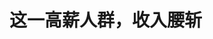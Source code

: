<!DOCTYPE html>
<html lang="zh-CN">

<head>
    
<title>这一高薪人群，收入腰斩_腾讯新闻</title>
<meta name="keywords" content="金融业,工资,艾伦,上海,高校毕业生,高薪,收入">
<meta name="description" content="作者 | 张旦珺编辑 | 江江艾伦在去年离开了金融行业，原因是“收入太低”。他曾在上海某老牌券商做分析师，作为上海本地“985”的硕士毕业生，艾伦在2018年开始工作。虽然艾伦一入行就遇到了大熊市，但按照当时普遍的职业发展路径，券商分析师在工作两三年后年薪能达到40万，而五年后，成熟的分析师可冲刺百万年薪。如今，...">
<meta name="author" content="腾讯网">
<meta name="copyright" content="Copyright 1998 - 2025 Tencent. All Rights Reserved">
<meta property="og:type" content="news" />

<meta property="og:title" content="这一高薪人群，收入腰斩_腾讯新闻" />
<meta property="og:description" content="作者 | 张旦珺编辑 | 江江艾伦在去年离开了金融行业，原因是“收入太低”。他曾在上海某老牌券商做分析师，作为上海本地“985”的硕士毕业生，艾伦在2018年开始工作。虽然艾伦一入行就遇到了大熊市，但按照当时普遍的职业发展路径，券商分析师在工作两三年后年薪能达到40万，而五年后，成熟的分析师可冲刺百万年薪。如今，..." />
<meta property="og:url" content="https://news.qq.com/rain/a/20250519A055S000" />
<meta property="og:image" content="https://inews.gtimg.com/news_ls/OKT8dCY_-JwWWPk7vJYvbe4MhsyGj4DJ6ph3YYLNJmt9wAA_640330/0" />
<meta property="article:author" content="南风窗" />
<meta property="article:published_time" content="2025-05-19 13:55:07" />
<meta property="category" content="finance" />

<meta name="baidu-site-verification" content="jJeIJ5X7pP" />
    <meta charset="utf-8" />
<meta http-equiv="X-UA-Compatible" content="IE=Edge" />
<meta name="viewport" content="width=device-width, initial-scale=1, shrink-to-fit=no" />
<link rel="dns-prefetch" href="mat1.gtimg.com">
<link rel="dns-prefetch" href="i.news.qq.com">
<link rel="shortcut icon" href="https://mat1.gtimg.com/qqcdn/qqindex2021/favicon.ico">
<script nomodule="true" src="https://mat1.gtimg.com/qqcdn/qqindex2021/common-static/20240515201444/core3-37-1.min.js"></script>
<script>
  try {
    if (!window.IntersectionObserver) {
      var observerScript = document.createElement('script');
      observerScript.src = "https://mat1.gtimg.com/qqcdn/qqindex2021/common-static/20241024141058/intersection-observer-polyfill.js";
      document.head.appendChild(observerScript);
    }
  } catch (error) {}
</script>

<script>
  try {
    if (!Element.prototype.scrollTo) {
      var scrollScript = document.createElement('script');
      scrollScript.src = "https://mat1.gtimg.com/qqcdn/qqindex2021/common-static/20241025153001/scroll-behavior-polyfill.js";
      document.head.appendChild(scrollScript);
    }
  } catch (error) {}
</script>
<script>
  try {
    if ('scrollRestoration' in window.history) {
      window.history.scrollRestoration = 'manual';
    }
    window.isPcClient = Boolean(window.electron) && (
      window.navigator.userAgent.indexOf('pc-client') > 0 ||
      window.navigator.userAgent.indexOf('TencentNews') > 0
    );
  } catch {}
</script>
<script>
  try {
    if (window.isPcClient) {
      var bodyStyle = document.createElement('style');
      bodyStyle.innerText = 'body{ zoom: 0.95 }';
      document.head.appendChild(bodyStyle);
    }
  } catch {}
</script>
<script>
  window.DATA = {"url":"https://view.inews.qq.com/a/20250519A055S000","article_id":"20250519A055S000","article_type":"0","title":"这一高薪人群，收入腰斩","desc":"作者 | 张旦珺编辑 | 江江艾伦在去年离开了金融行业，原因是“收入太低”。他曾在上海某老牌券商做分析师，作为上海本地“985”的硕士毕业生，艾伦在2018年开始工作。虽然艾伦一入行就遇到了大熊市，但按照当时普遍的职业发展路径，券商分析师在工作两三年后年薪能达到40万，而五年后，成熟的分析师可冲刺百万年薪。如今，...","iNewsRecommendLevel":1,"abstract":"作者 | 张旦珺编辑 | 江江艾伦在去年离开了金融行业，原因是“收入太低”。他曾在上海某老牌券商做分析师，作为上海本地“985”的硕士毕业生，艾伦在2018年开始工作。虽然艾伦一入行就遇到了大熊市，但按照当时普遍的职业发展路径，券商分析师在工作两三年后年薪能达到40万，而五年后，成熟的分析师可冲刺百万年薪。如今，...","catalog1":"finance","ad_channel_sign":"finance","introduction":"","media":"南风窗","media_id":"19203108","pubtime":"2025-05-19 13:55:07","comment_id":"8412989293","political":0,"cmsId":"20250519A055S000","cms_id":"20250519A055S000","closeAllAd":0,"closeAllFavorite":false,"originContent":{"directory":{"ai_list":[{"desc":"金融行业降薪现象持续","link":"AIPOS_0"},{"desc":"行业变化加速到来","link":"AIPOS_1"}],"enable":2,"list":null},"text":"\u003cdiv class=\"rich_media_content\"\u003e\u003cp style=\"text-align: center\" data-exeditor-arbitrary-box=\"image-box\"\u003e\u003c!--IMG_0--\u003e\u003c/p\u003e\u003cp style=\"text-align: justify\"\u003e作者 | 张旦珺\u003c/p\u003e\u003cp style=\"text-align: justify\"\u003e编辑 | 江江\u003c/p\u003e\u003cp style=\"text-align: justify\"\u003e艾伦在去年离开了金融行业，原因是“收入太低”。\u003c/p\u003e\u003cp style=\"text-align: justify\"\u003e他曾在上海某老牌券商做分析师，作为上海本地“985”的硕士毕业生，艾伦在2018年开始工作。\u003c/p\u003e\u003cp style=\"text-align: justify\"\u003e虽然艾伦一入行就遇到了大熊市，但按照当时普遍的职业发展路径，券商分析师在工作两三年后年薪能达到40万，而五年后，成熟的分析师可冲刺百万年薪。\u003c/p\u003e\u003cp style=\"text-align: justify\"\u003e如今，五年节点已经到了，艾伦的月收入变成了四位数。扣掉社保和公积金，一个月到手只有6000多元。上海的生活成本不低，艾伦感到难以为继。\u003c/p\u003e\u003cp style=\"text-align: justify\"\u003e分析师的薪资与创收高度挂钩，艾伦告诉盐财经：“2021年下半年，排名前50的券商佣金加起来，半年可以创收100个亿，（但）现在基本上是以前的1/3。”\u003c/p\u003e\u003cp style=\"text-align: justify\"\u003e投行部门情况同样不容乐观。在深圳某券商投行部门工作的林华对盐财经表示：“基本上年终奖都没有了。”\u003c/p\u003e\u003cp style=\"text-align: justify\"\u003e金融行业的降薪现象大约已持续三年之久。以高薪闻名的两大券商中，\u003c!--SECURE_LINK_BEGIN_0--\u003e中信证券\u003c!--SECURE_LINK_END_0--\u003e的人均年薪从2021年的94.7万下降至2024年的77.98万，\u003c!--SECURE_LINK_BEGIN_1--\u003e中金公司\u003c!--SECURE_LINK_END_1--\u003e从116.72万下降到64.26万，接近腰斩。\u003c/p\u003e\u003cp style=\"text-align: center\" data-exeditor-arbitrary-box=\"image-box\"\u003e\u003c!--IMG_1--\u003e\u003c/p\u003e\u003cp style=\"text-align: center\" class=\"qqnews_image_desc\"\u003e\u003cspan style=\"font-size: 14px\"\u003e\u003cspan style=\"color: rgb(102, 102, 102)\"\u003e各大券商2024年人均薪酬/图源：界面新闻\u003c/span\u003e\u003c/span\u003e\u003c/p\u003e\u003cp style=\"text-align: justify\"\u003e在多数人眼中，金融仍是一个高薪行业，但身处其中的人，感受却大为不同。行业正在改变，而变化会带来压力，那些曾经接受过良好教育、站在打工人薪酬金字塔顶尖的精英人士，和所有在经济下行中遭受冲击的劳动者一样，面对着降薪、裁员带来的生活断裂，不得不思考这样一个问题：在难以预测的时代里，应该如何度过自己的职业生涯。\u003c!--MID_AD_0--\u003e\u003c!--EOP_0--\u003e\u003c/p\u003e\u003c!--MID_ARTICLE_AD_0--\u003e\u003c!--PARAGRAPH_0--\u003e\u003ch1 style=\"text-align: justify\"\u003e\u003c!--HPOS_0--\u003e01\u003c/h1\u003e\u003ch1 style=\"text-align: justify\"\u003e\u003c!--HPOS_1--\u003e人到中年，我被裁员\u003c/h1\u003e\u003cp style=\"text-align: justify\"\u003e如果文字有颜色，“金融”一定是最高饱和度的“金色”，闪光、耀眼。就像电影《\u003c!--SECURE_LINK_BEGIN_2--\u003e华尔街之狼\u003c!--SECURE_LINK_END_2--\u003e》展现的那样，人们对金融行业的想象总是伴随着小镇做题家的逆袭叙事、夸张的炫富事迹，甚至还有令人侧目的桃色新闻。\u003c/p\u003e\u003cp style=\"text-align: justify\"\u003e但如今，这层金色正在褪去，露出内里的斑驳。\u003c/p\u003e\u003cp style=\"text-align: justify\"\u003e“上学的时候知道金融行业很挣钱，就杀进来了。”2009年，丁茂大学毕业，那时还没有互联网大厂的概念，金融是不少高校毕业生趋之若鹜的行业。\u003c/p\u003e\u003cp style=\"text-align: center\" class=\"qqnews_image_desc\"\u003e\u003cspan style=\"font-size: 14px\"\u003e\u003cspan style=\"color: rgb(102, 102, 102)\"\u003e\u003c!--IMG_2--\u003e2009年，金融是不少高校毕业生趋之若鹜的行业/图源：《平凡的荣耀》剧照\u003c/span\u003e\u003c/span\u003e\u003c/p\u003e\u003cp style=\"text-align: justify\"\u003e十几年摸爬滚打在一级市场里，丁茂也过上过好日子。2014年夏季达沃斯论坛提出“大众创业、万众创新”，后又出现在首届世界互联网大会以及2015年的《政府工作报告》当中，接着是2018年，“双创”入选年度十大经济流行语。一时间，社会上浓厚的创业风气带动了投资市场。\u003c!--MID_AD_1--\u003e\u003c!--EOP_1--\u003e\u003c/p\u003e\u003c!--MID_ARTICLE_AD_1--\u003e\u003c!--PARAGRAPH_1--\u003e\u003cp style=\"text-align: justify\"\u003e“那时候房价每年都涨，招人也很火热，到处都缺人。投资公司多，市场上的钱多，创业的人也多。”在这样的环境下，丁茂开启了职业生涯的头十年。\u003c/p\u003e\u003cp style=\"text-align: justify\"\u003e和所有人预期的那样，他完成了毕业、工作、升职加薪。他自称“农村里出来的”，在深圳一路打拼，进过会计师事务所、上市公司，做过PE（私人股权），也做过VC（风险投资）。尽管从事的是投资研究，不做具体“业务”（销售类事务），但升到投资总监后，丁茂的月薪达到了3万元。\u003c!--MID_AD_2--\u003e\u003c!--EOP_2--\u003e\u003c/p\u003e\u003c!--MID_ARTICLE_AD_2--\u003e\u003c!--PARAGRAPH_2--\u003e\u003cp style=\"text-align: justify\"\u003e一份体面的工作，让丁茂在一线城市站稳了脚跟。但从2019年开始，他体验到过去从未有过的波动。最直接的信号是募资变难了。\u003c/p\u003e\u003cp style=\"text-align: justify\"\u003e据丁茂介绍，国内PE、VC机构的募资对象，一般是身家几千万到一两亿的“中小老板”，更有钱的，通常更愿意自己成立投资机构。\u003c/p\u003e\u003cp style=\"text-align: justify\"\u003e但近几年，“中小老板”的投资偏好渐趋保守，他们或退休或出国，甚至直接将公司关门大吉；加上过去不少投资机构收益表现不好，“把牌子做砸了”，导致市场上流动的钱越来越少。\u003c/p\u003e\u003cp style=\"text-align: justify\"\u003e“我们这个行业，钱就是子弹，没有钱你干什么？”\u003c/p\u003e\u003cp style=\"text-align: justify\"\u003e一开始，丁茂的月薪从3万降到1.6万，再后来，他失业了。如今，他待业已有两年，还没有找到新工作。\u003c/p\u003e\u003cp style=\"text-align: center\" class=\"qqnews_image_desc\"\u003e\u003cspan style=\"font-size: 14px\"\u003e\u003cspan style=\"color: rgb(102, 102, 102)\"\u003e\u003c!--IMG_3--\u003e中年职业危机也席卷着香港的金融人士\u003c/span\u003e\u003c/span\u003e\u003c/p\u003e\u003cp style=\"text-align: justify\"\u003eAmanda在香港某大型金融外企工作，月薪近10万港元。今年4月某天，她被拉进一个线上会议，老板开门见山地告诉她：你被裁了。\u003c/p\u003e\u003cp style=\"text-align: justify\"\u003e中年职业危机也席卷着香港的金融人士\u003c/p\u003e\u003cp style=\"text-align: justify\"\u003e全球经济都在进入低增长模式，金融圈裁员愈发频繁，Amanda算不上震惊，只是感到“有些突然”。去年年底，她的公司就传出了全球性的裁员计划，目的是削减成本，“同样一个岗位，如果不是必须放在香港或伦敦这样劳动力成本高的地区，它就会把这些岗位转移去印度、马来西亚”。\u003c!--MID_AD_3--\u003e\u003c!--EOP_3--\u003e\u003c/p\u003e\u003c!--MID_ARTICLE_AD_3--\u003e\u003c!--PARAGRAPH_3--\u003e\u003cp style=\"text-align: justify\"\u003eAmanda的孩子刚出生不久，此前，她在网上热衷晒娃，接到裁员通知后，孩子的身影在Amanda的社交账号上渐渐消失，她开始记录重新找工作的日常，从“母婴博主”直接变身“职场博主”。\u003c/p\u003e\u003cp style=\"text-align: justify\"\u003e再度赤手空拳地求职，她才发现，环境比自己想象的还严峻。Amanda作为在香港金融圈奋斗十多年的精英女性，裁员的落差、再就业竞争的残酷，还有对未来选择的迷茫，全部涌上心头。\u003c/p\u003e\u003ch1 style=\"text-align: justify\"\u003e\u003c!--HPOS_2--\u003e02\u003c/h1\u003e\u003ch1 style=\"text-align: justify\"\u003e\u003c!--HPOS_3--\u003e变化在加速到来\u003c/h1\u003e\u003cp style=\"text-align: justify\"\u003e紧缩是一种氛围，一种气候。通常来说，它不会在一日之内突然降临，但会有某些节点，让人们在回忆时十分清晰。\u003c/p\u003e\u003cp style=\"text-align: justify\"\u003e在投行工作的林华是“95后”，他说，没能赶上最好的时候。\u003c/p\u003e\u003cp style=\"text-align: justify\"\u003e林华主要负责IPO业务，“最好的时候”指的是\u003c!--SECURE_LINK_BEGIN_3--\u003e注册制\u003c!--SECURE_LINK_END_3--\u003e刚实施那几年。不同于过去通用的核准制，注册制将核准制下的实质性门槛尽可能转化为信息披露要求，审核部门不再对企业投资价值做出实质判断。\u003c/p\u003e\u003cp style=\"text-align: justify\"\u003e2019年3月，证监会发布《\u003c!--SECURE_LINK_BEGIN_4--\u003e科创板\u003c!--SECURE_LINK_END_4--\u003e首次公开发行股票注册管理办法（试行）》，科创板试点注册制；2020年6月，《\u003c!--SECURE_LINK_BEGIN_5--\u003e创业板\u003c!--SECURE_LINK_END_5--\u003e首次公开发行股票注册管理办法（试行）》发布，创业板改革和注册制试点开始。\u003c/p\u003e\u003cp style=\"text-align: justify\"\u003e双创板块的注册制试点带来了A股IPO市场的阶段性扩容，各大券商也招兵买马，储备人才。根据财新报道，2019年前数年，证券行业登记在册的保荐代表人维持在3000多人，到了2020年，这个数据翻了近一倍，增加至6393人。往后数年，保代人数不断攀升。\u003c/p\u003e\u003cp style=\"text-align: justify\"\u003e情形在2023年下半年急转直下。\u003c/p\u003e\u003cp style=\"text-align: justify\"\u003e2023年8月，A股大跌，上证指数失守3200点，证监会随即发文提出“根据近期市场情况，阶段性收紧IPO节奏，促进投融资两端的动态平衡”。这一背景下，A股IPO数量与募资金额大幅下降，2023年，A股IPO数量从上一年的428家下降至313家，到了2024年，IPO数量仅为100家，募资总额同比下降81.11%。\u003c/p\u003e\u003cp style=\"text-align: center\" data-exeditor-arbitrary-box=\"image-box\"\u003e\u003c!--IMG_4--\u003e\u003c/p\u003e\u003cp style=\"text-align: center\" class=\"qqnews_image_desc\"\u003e\u003cspan style=\"font-size: 14px\"\u003e\u003cspan style=\"color: rgb(102, 102, 102)\"\u003e截至2024年8月27日，自2023年8月27日以来，共计128家公司发行上市，同比减少294家，降幅为69.69%，图为IPO终止企业情况对比/图源：大象研究院\u003c/span\u003e\u003c/span\u003e\u003c/p\u003e\u003cp style=\"text-align: justify\"\u003e林华理解这样的救市政策。在投资热情总体不高的情况下，IPO融资会分流二级市场的资金，扩容则加剧了中国资产估值的下行。\u003c/p\u003e\u003cp style=\"text-align: justify\"\u003e“中国上市公司数量整体到了比较高的阶段。”他说。根据中国上市公司协会发布的数据，截至2025年3月底，中国A股上市公司的数量为5414家；Wind数据显示，截至2025年5月9日，美国三大证券交易所上市公司共5416家。\u003c/p\u003e\u003cp style=\"text-align: justify\"\u003e投行项目减少，林华的收入也一并缩水。但比起降薪，更令人精神紧绷的是裁员。\u003c/p\u003e\u003cp style=\"text-align: justify\"\u003e林华表示，过去业内个别券商每年保持着5%左右的“优化率”，这几年，这个数字大幅上升，个别部门达到了15%。\u003c/p\u003e\u003cp style=\"text-align: justify\"\u003e职场人似乎都难以避免“市场火热—企业扩招—市场紧缩—企业降薪、裁员”的行业周期，但如果说丁茂经历的周期时长是十多年，林华只用了不到五年，变化在加速到来。\u003c/p\u003e\u003cp style=\"text-align: justify\"\u003e艾伦称得上审时度势，他大学学的是工科，专业与地产相关。2018年毕业时，他判断房地产行业趋势见顶，转而选择了金融，成为一名券商分析师。\u003c/p\u003e\u003cp style=\"text-align: justify\"\u003e在券商机构里，如果说投行是“做项目的”，那研究所就是“讲故事的”。研究所的工作要求分析师们一边静下心来做研究，撰写专业研报，一边与人进行社交，去基金公司上门路演。他们游走在上市公司与投资方之间，维护资本圈里的人脉，换取消息。\u003c/p\u003e\u003cp style=\"text-align: justify\"\u003e研究所的收入主要来自向客户机构（主要是基金公司）收取佣金，公募基金等机构投资者在券商席位进行交易时，需要向券商支付手续费。这部分佣金会按照一定比例支付给提供了研究服务的研究所。\u003c/p\u003e\u003cp style=\"text-align: justify\"\u003e因此，券商研究所的创收与市场公募规模高度挂钩。随着市场交易量的不断下降，可分的蛋糕也不断缩小。\u003c/p\u003e\u003cp style=\"text-align: justify\"\u003e艾伦表示，在“正常”情况下，分析师的\u003c!--SECURE_LINK_BEGIN_6--\u003e年终奖\u003c!--SECURE_LINK_END_6--\u003e水平是8—12个月的月薪。2023年，他的年终奖砍半，到了2024年，“基本上没怎么发”。\u003c/p\u003e\u003cp style=\"text-align: center\" class=\"qqnews_image_desc\"\u003e\u003cspan style=\"font-size: 14px\"\u003e\u003cspan style=\"color: rgb(102, 102, 102)\"\u003e\u003c!--IMG_5--\u003e根据Wind数据，2024年上半年，券商分仓佣金收入为67.74亿元，较2023年同期的96.74亿元下滑29.98%\u003c/span\u003e\u003c/span\u003e\u003c/p\u003e\u003cp style=\"text-align: justify\"\u003e券商佣金率的下降，使得券商分析师的收入再度下滑。2024年7月1日起，《公开募集证券投资基金证券交易费用管理规定》正式施行，该规定一方面调降了基金股票交易佣金费率，另一方面也降低了基金管理人证券交易佣金分配比例的上限。\u003c/p\u003e\u003cp style=\"text-align: justify\"\u003e艾伦说，在部门内，他属于“走得晚”的人，此前近一半人已经离开。大家的去向各不相同，但下一步到底要怎么走，没有人能说得清。\u003c/p\u003e\u003ch1 style=\"text-align: justify\"\u003e\u003c!--HPOS_4--\u003e03\u003c/h1\u003e\u003ch1 style=\"text-align: justify\"\u003e\u003c!--HPOS_5--\u003e积极的信号出现了\u003c/h1\u003e\u003cp style=\"text-align: justify\"\u003e2025年4月，各大券商财报陆续发布，多数的净利润实现了增长。向好的业绩之下，人员却在发生深刻的变化。\u003c/p\u003e\u003cp style=\"text-align: justify\"\u003e根据界面新闻报道，从2022下半年到2023年、再到2024年，券商行业人员数量持续下降。2024年一整年，数字从35万下降至33.14万，约有1.8万人离开了券商行业，降幅约5.1%。\u003c/p\u003e\u003cp style=\"text-align: center\" data-exeditor-arbitrary-box=\"image-box\"\u003e\u003c!--IMG_6--\u003e\u003c/p\u003e\u003cp style=\"text-align: center\" class=\"qqnews_image_desc\"\u003e\u003cspan style=\"font-size: 14px\"\u003e\u003cspan style=\"color: rgb(102, 102, 102)\"\u003e2024年部分券商合并人员变化数据，2024年一整年，约有1.8万人离开了券商行业/图源：界面新闻\u003c/span\u003e\u003c/span\u003e\u003c/p\u003e\u003cp style=\"text-align: justify\"\u003e不少头部券商减员凶猛，如中信证券在去年减少了1389人，\u003c!--SECURE_LINK_BEGIN_7--\u003e国信证券\u003c!--SECURE_LINK_END_7--\u003e减少1259人，\u003c!--SECURE_LINK_BEGIN_8--\u003e广发证券\u003c!--SECURE_LINK_END_8--\u003e减少1113人。\u003c/p\u003e\u003cp style=\"text-align: justify\"\u003e艾伦表示，他最后在金融行业的那两年，“这个行业对新人的门槛要求近乎苛刻”。他转行去了区块链行业，这是一个正在快速发展的行业，尽管对人才要求也在变高，但不至于卡得过于严格。\u003c/p\u003e\u003cp style=\"text-align: justify\"\u003e他的前同事们，一些跑去香港做金融，一些像他一样转了行，还有一些人从大券商跑到小券商——市场上仍有部分券商选择逆势扩张，它们开出更高的薪资吸引人才，在特殊关头用烧钱的方式烧出行业内的一席之地。但艾伦对此并不看好，他认为，未来，券商的合并是趋势，“蛋糕在萎缩，但还有很多人在里面卷，卷到最后大家都出局”。\u003c!--MID_AD_4--\u003e\u003c!--EOP_4--\u003e\u003c/p\u003e\u003c!--MID_ARTICLE_AD_4--\u003e\u003c!--PARAGRAPH_4--\u003e\u003cp style=\"text-align: justify\"\u003e丁茂已经超过了35岁，年龄成了他求职路上的最大障碍。“干投资的人啥都会，财务也会法务也会一点，学习能力也很强。”丁茂说，但35岁以上，基本没有人愿意给你机会了。\u003c/p\u003e\u003cp style=\"text-align: justify\"\u003e失业在家的日子里，他目睹许多同龄同行人在尝试转型，做自媒体的尤其多，还有人卖起了网球服。这些人中不乏顶尖高校毕业的精英人士，在现实压力下，也不得不“脱下长衫”。\u003c/p\u003e\u003cp style=\"text-align: justify\"\u003e在香港求职，“35岁门槛”不是一个显性问题，但Amanda也有自己的焦虑。\u003c/p\u003e\u003cp style=\"text-align: center\" class=\"qqnews_image_desc\"\u003e\u003cspan style=\"font-size: 14px\"\u003e\u003cspan style=\"color: rgb(102, 102, 102)\"\u003e\u003c!--IMG_7--\u003e《蔷薇风暴》剧照\u003c/span\u003e\u003c/span\u003e\u003c/p\u003e\u003cp style=\"text-align: justify\"\u003e前些年，几乎每个月都有猎头给她发消息，询问是否有意跳槽，涨薪25%是起步条件。现如今，猎头的招呼消失了，轮到她反过来主动求问。\u003c/p\u003e\u003cp style=\"text-align: justify\"\u003e她告诉猎头，自己预期的月薪是8万港元，比她现在的工作减少了约1.5万。但猎头告诉她，有人条件和她类似，过去月薪是十三四万，报的预期薪水却比她低。\u003c/p\u003e\u003cp style=\"text-align: justify\"\u003e“好卷”，求职市场上的竞争，超出她了的想象。尽管不太甘心，听了猎头的建议，Amanda还是把预期薪水再往下调了一档。\u003c/p\u003e\u003cp style=\"text-align: justify\"\u003e如今她30多岁，到了父辈成家立业、安稳度日的年纪，却需要重新思考未来的路要怎么走——是应该主动出击，还是应该先蛰伏几年，找一份低薪工作做着，等周期过去？\u003c/p\u003e\u003cp style=\"text-align: justify\"\u003e“这么漫长的career，到底该怎么办？”Amanda认真地发问。30多岁虽然不算年轻，但人的职业生涯似乎才刚开始，未来还有40岁、50岁，到时候，她又会在做什么？为了迎接自己的40岁、50岁，她又应该做什么？\u003c/p\u003e\u003cp style=\"text-align: justify\"\u003e人类对未来的预测从来都不准确，今天要做预测又比过去更加困难。不连续性，可能会成为人们在工作中的最大体会。\u003c/p\u003e\u003cp style=\"text-align: justify\"\u003e以色列历史学家尤瓦尔·赫拉利在《今日简史》中写道：“在21世纪，‘稳定’会是个我们无福消受的奢侈品，如果还想死守着稳定的身份、工作或世界观，世界只会从你身边嗖的一声飞过，把你远远抛在后面。”\u003c/p\u003e\u003cp style=\"text-align: justify\"\u003e他认为：“想在这样的世界过得顺风顺水，需要心态非常灵活、情感极度平衡。人类将不得不一再放弃某些自己最熟悉的事物，并要学会与未知和平相处。”\u003c/p\u003e\u003cp style=\"text-align: justify\"\u003e金融人正在经历的阵痛，或许只是这个剧变时代的缩影。\u003c/p\u003e\u003cp style=\"text-align: justify\"\u003e在旧的故事逐渐瓦解，新的故事还没有完全构建之前，一切只能靠个人去亲身探索。好在，变化是唯一不变的。\u003c/p\u003e\u003cp style=\"text-align: justify\"\u003e行业内，积极的信号在出现。2025年第一季度，\u003c!--VERTICAL_CARD_BEGIN_0--\u003eDeepSeek\u003c!--VERTICAL_CARD_END_0--\u003e概念为首的人工智能板块提振了股市行情，投资信心获得了一定修复。Wind数据显示，今年一季度A股市场总成交额为86.9万亿元，同比增长67.44%。\u003c/p\u003e\u003cp style=\"text-align: justify\"\u003e5月7日，证监会发布《推动公募基金高质量发展行动方案》，大力推动中长期资金入市；同日，央行宣布将优化两项支持资本市场的货币政策工具，将证券、基金、保险公司互换便利5000亿元和股票回购增持再贷款3000亿元额度合并使用，总额度8000亿元。种种支持性政策，体现了国家维护资本市场稳定的决心。\u003c/p\u003e\u003cp style=\"text-align: center\" class=\"qqnews_image_desc\"\u003e\u003cspan style=\"font-size: 14px\"\u003e\u003cspan style=\"color: rgb(102, 102, 102)\"\u003e\u003c!--IMG_8--\u003e2025年5月7日，证监会发布《推动公募基金高质量发展行动方案》\u003c/span\u003e\u003c/span\u003e\u003c/p\u003e\u003cp style=\"text-align: justify\"\u003e林华怀念以前的日子。过去做IPO项目，往往在项目上一待就是一年，为了真正地了解一家企业，他要亲身去到工厂，接触不同生产线的员工、研发人员还有中层与高管。“大家都为了同一个目标在奋斗”，当时，他确信自己喜欢这份工作。\u003c/p\u003e\u003cp style=\"text-align: justify\"\u003e（应受访者要求，文中人名均为化名）\u003c/p\u003e\u003cp style=\"text-align: justify\"\u003e本文转载自南风窗旗下财经新媒体盐财经，首发于《南风窗》杂志第11期\u003c/p\u003e\u003cp style=\"text-align: justify\"\u003e-END-\u003c/p\u003e\u003cp style=\"text-align: justify\"\u003e值班主编 | 吴擎\u003c/p\u003e\u003cp style=\"text-align: justify\"\u003e排版 | 顾芗 菲菲\u003c/p\u003e\u003cp\u003e南风窗新媒体 出品\u003c/p\u003e\u003cp\u003e未经授权 禁止转载\u003c/p\u003e\u003cdiv data-exeditor-arbitrary-box=\"wrap\"\u003e\u003cp\u003e\u003c/p\u003e\u003c/div\u003e\u003cdiv powered-by=\"qqnews_ex-editor\"\u003e\u003c/div\u003e\u003cstyle\u003e.rich_media_content{--news-tabel-th-night-color: #444444;--news-font-day-color: #333;--news-font-night-color: #d9d9d9;--news-bottom-distance: 22px}.rich_media_content p:not([data-exeditor-arbitrary-box=image-box]){letter-spacing:.5px;line-height:30px;margin-bottom:var(--news-bottom-distance);word-wrap:break-word}.rich_media_content{color:var(--news-font-day-color);font-size:18px}@media(prefers-color-scheme:dark){body:not([data-weui-theme=light]):not([dark-mode-disable=true]) .rich_media_content p:not([data-exeditor-arbitrary-box=image-box]){letter-spacing:.5px;line-height:30px;margin-bottom:var(--news-bottom-distance);word-wrap:break-word}body:not([data-weui-theme=light]):not([dark-mode-disable=true]) .rich_media_content{color:var(--news-font-night-color)}}.data_color_scheme_dark .rich_media_content p:not([data-exeditor-arbitrary-box=image-box]){letter-spacing:.5px;line-height:30px;margin-bottom:var(--news-bottom-distance);word-wrap:break-word}.data_color_scheme_dark .rich_media_content{color:var(--news-font-night-color)}.data_color_scheme_dark .rich_media_content{font-size:18px}.rich_media_content p[data-exeditor-arbitrary-box=image-box]{margin-bottom:11px}.rich_media_content\u003ediv:not(.qnt-video),.rich_media_content\u003esection{margin-bottom:var(--news-bottom-distance)}.rich_media_content hr{margin-bottom:var(--news-bottom-distance)}.rich_media_content .link_list{margin:0;margin-top:20px;min-height:0!important}.rich_media_content blockquote{background:#f9f9f9;border-left:6px solid #ccc;margin:1.5em 10px;padding:.5em 10px}.rich_media_content blockquote p{margin-bottom:0!important}.data_color_scheme_dark .rich_media_content blockquote{background:#323232}@media(prefers-color-scheme:dark){body:not([data-weui-theme=light]):not([dark-mode-disable=true]) .rich_media_content blockquote{background:#323232}}.rich_media_content ol[data-ex-list]{--ol-start: 1;--ol-list-style-type: decimal;list-style-type:none;counter-reset:olCounter calc(var(--ol-start,1) - 1);position:relative}.rich_media_content ol[data-ex-list]\u003eli\u003e:first-child::before{content:counter(olCounter,var(--ol-list-style-type)) '. ';counter-increment:olCounter;font-variant-numeric:tabular-nums;display:inline-block}.rich_media_content ul[data-ex-list]{--ul-list-style-type: circle;list-style-type:none;position:relative}.rich_media_content ul[data-ex-list].nonUnicode-list-style-type\u003eli\u003e:first-child::before{content:var(--ul-list-style-type) ' ';font-variant-numeric:tabular-nums;display:inline-block;transform:scale(0.5)}.rich_media_content ul[data-ex-list].unicode-list-style-type\u003eli\u003e:first-child::before{content:var(--ul-list-style-type) ' ';font-variant-numeric:tabular-nums;display:inline-block;transform:scale(0.8)}.rich_media_content ol:not([data-ex-list]){padding-left:revert}.rich_media_content ul:not([data-ex-list]){padding-left:revert}.rich_media_content table{display:table;border-collapse:collapse;margin-bottom:var(--news-bottom-distance)}.rich_media_content table th,.rich_media_content table td{word-wrap:break-word;border:1px solid #ddd;white-space:nowrap;padding:2px 5px}.rich_media_content table th{font-weight:700;background-color:#f0f0f0;text-align:left}.rich_media_content table p{margin-bottom:0!important}.data_color_scheme_dark .rich_media_content table th{background:var(--news-tabel-th-night-color)}@media(prefers-color-scheme:dark){body:not([data-weui-theme=light]):not([dark-mode-disable=true]) .rich_media_content table th{background:var(--news-tabel-th-night-color)}}.rich_media_content .qqnews_image_desc,.rich_media_content p[type=om-image-desc]{line-height:20px!important;text-align:center!important;font-size:14px!important;color:#666!important}.rich_media_content div[data-exeditor-arbitrary-box=wrap]:not([data-exeditor-arbitrary-box-special-style]){max-width:100%}.rich_media_content .qqnews-content{--wmfont: 0;--wmcolor: transparent;font-size:var(--wmfont);color:var(--wmcolor);line-height:var(--wmfont)!important;margin-bottom:var(--wmfont)!important}.rich_media_content .qqnews_sign_emphasis{background:#f7f7f7}.rich_media_content .qqnews_sign_emphasis ol{word-wrap:break-word;border:none;color:#5c5c5c;line-height:28px;list-style:none;margin:14px 0 6px;padding:16px 15px 4px}.rich_media_content .qqnews_sign_emphasis p{margin-bottom:12px!important}.rich_media_content .qqnews_sign_emphasis ol\u003eli\u003ep{padding-left:30px}.rich_media_content .qqnews_sign_emphasis ol\u003eli{list-style:none}.rich_media_content .qqnews_sign_emphasis ol\u003eli\u003ep:first-child::before{margin-left:-30px;content:counter(olCounter,decimal) ''!important;counter-increment:olCounter!important;font-variant-numeric:tabular-nums!important;background:#37f;border-radius:2px;color:#fff;font-size:15px;font-style:normal;text-align:center;line-height:18px;width:18px;height:18px;margin-right:12px;position:relative;top:-1px}.data_color_scheme_dark .rich_media_content .qqnews_sign_emphasis{background:#262626}.data_color_scheme_dark .rich_media_content .qqnews_sign_emphasis ol\u003eli\u003ep{color:#a9a9a9}@media(prefers-color-scheme:dark){body:not([data-weui-theme=light]):not([dark-mode-disable=true]) .rich_media_content .qqnews_sign_emphasis{background:#262626}body:not([data-weui-theme=light]):not([dark-mode-disable=true]) .rich_media_content .qqnews_sign_emphasis ol\u003eli\u003ep{color:#a9a9a9}}.rich_media_content h1,.rich_media_content h2,.rich_media_content h3,.rich_media_content h4,.rich_media_content h5,.rich_media_content h6{margin-bottom:var(--news-bottom-distance);font-weight:700}.rich_media_content h1{font-size:20px}.rich_media_content h2,.rich_media_content h3{font-size:19px}.rich_media_content h4,.rich_media_content h5,.rich_media_content h6{font-size:18px}.rich_media_content li:empty{display:none}.rich_media_content ul,.rich_media_content ol{margin-bottom:var(--news-bottom-distance)}.rich_media_content div\u003ep:only-child{margin-bottom:0!important}.rich_media_content .cms-cke-widget-title-wrap p{margin-bottom:0!important}\u003c/style\u003e\u003c/div\u003e","version":"v2"},"originAttribute":{"IMG_0":{"bigOrigUrl":"https://inews.gtimg.com/om_bt/Odvw8WFvDGqA4HWFGo7-djMwLrj_WWgIN4aiw5dfOEdf8AA/0","compressUrl":"https://inews.gtimg.com/om_bt/Odvw8WFvDGqA4HWFGo7-djMwLrj_WWgIN4aiw5dfOEdf8AA/641","desc":"","fullPic":"1","height":367,"imgurl0":"https://inews.gtimg.com/om_bt/Odvw8WFvDGqA4HWFGo7-djMwLrj_WWgIN4aiw5dfOEdf8AA/0","imgurl1000":"https://inews.gtimg.com/om_bt/Odvw8WFvDGqA4HWFGo7-djMwLrj_WWgIN4aiw5dfOEdf8AA/1000","islong":0,"origUrl":"https://inews.gtimg.com/om_bt/Odvw8WFvDGqA4HWFGo7-djMwLrj_WWgIN4aiw5dfOEdf8AA/641","size":64,"style":"display: inline-block; max-width: 100%; width: 960px","thumb":"https://inews.gtimg.com/om_bt/Odvw8WFvDGqA4HWFGo7-djMwLrj_WWgIN4aiw5dfOEdf8AA_181x181s/0","url":"https://inews.gtimg.com/om_bt/Odvw8WFvDGqA4HWFGo7-djMwLrj_WWgIN4aiw5dfOEdf8AA/641","width":641},"IMG_1":{"bigOrigUrl":"https://inews.gtimg.com/om_bt/OO4LC3pqe8KU3xBnVCwNGs4JNjrHitUA_yc-PIgPGurJEAA/0","compressUrl":"https://inews.gtimg.com/om_bt/OO4LC3pqe8KU3xBnVCwNGs4JNjrHitUA_yc-PIgPGurJEAA/641","desc":"","fullPic":"1","height":954,"imgurl0":"https://inews.gtimg.com/om_bt/OO4LC3pqe8KU3xBnVCwNGs4JNjrHitUA_yc-PIgPGurJEAA/0","imgurl1000":"https://inews.gtimg.com/om_bt/OO4LC3pqe8KU3xBnVCwNGs4JNjrHitUA_yc-PIgPGurJEAA/1000","islong":0,"origUrl":"https://inews.gtimg.com/om_bt/OO4LC3pqe8KU3xBnVCwNGs4JNjrHitUA_yc-PIgPGurJEAA/641","size":103,"style":"display: inline-block; max-width: 100%; width: 700px","thumb":"https://inews.gtimg.com/om_bt/OO4LC3pqe8KU3xBnVCwNGs4JNjrHitUA_yc-PIgPGurJEAA_181x181s/0","url":"https://inews.gtimg.com/om_bt/OO4LC3pqe8KU3xBnVCwNGs4JNjrHitUA_yc-PIgPGurJEAA/641","width":641},"IMG_2":{"bigOrigUrl":"https://inews.gtimg.com/om_bt/O64e1FmRhvjeG_dxeEKLHWeQpQRWUvxA60ZqlSYG7Hv5wAA/0","compressUrl":"https://inews.gtimg.com/om_bt/O64e1FmRhvjeG_dxeEKLHWeQpQRWUvxA60ZqlSYG7Hv5wAA/641","desc":"","fullPic":"1","height":427,"imgurl0":"https://inews.gtimg.com/om_bt/O64e1FmRhvjeG_dxeEKLHWeQpQRWUvxA60ZqlSYG7Hv5wAA/0","imgurl1000":"https://inews.gtimg.com/om_bt/O64e1FmRhvjeG_dxeEKLHWeQpQRWUvxA60ZqlSYG7Hv5wAA/1000","islong":0,"origUrl":"https://inews.gtimg.com/om_bt/O64e1FmRhvjeG_dxeEKLHWeQpQRWUvxA60ZqlSYG7Hv5wAA/641","size":100,"style":"display: inline-block; max-width: 100%; width: 960px","thumb":"https://inews.gtimg.com/om_bt/O64e1FmRhvjeG_dxeEKLHWeQpQRWUvxA60ZqlSYG7Hv5wAA_181x181s/0","url":"https://inews.gtimg.com/om_bt/O64e1FmRhvjeG_dxeEKLHWeQpQRWUvxA60ZqlSYG7Hv5wAA/641","width":641},"IMG_3":{"bigOrigUrl":"https://inews.gtimg.com/om_bt/OpLFfTM4ogdW151EC7RjOqIY2cnZLE8gGcJhMgu9zKvNAAA/0","compressUrl":"https://inews.gtimg.com/om_bt/OpLFfTM4ogdW151EC7RjOqIY2cnZLE8gGcJhMgu9zKvNAAA/641","desc":"","fullPic":"1","height":367,"imgurl0":"https://inews.gtimg.com/om_bt/OpLFfTM4ogdW151EC7RjOqIY2cnZLE8gGcJhMgu9zKvNAAA/0","imgurl1000":"https://inews.gtimg.com/om_bt/OpLFfTM4ogdW151EC7RjOqIY2cnZLE8gGcJhMgu9zKvNAAA/1000","islong":0,"origUrl":"https://inews.gtimg.com/om_bt/OpLFfTM4ogdW151EC7RjOqIY2cnZLE8gGcJhMgu9zKvNAAA/641","size":936,"style":"display: inline-block; max-width: 100%; width: 960px","thumb":"https://inews.gtimg.com/om_bt/OpLFfTM4ogdW151EC7RjOqIY2cnZLE8gGcJhMgu9zKvNAAA_181x181s/0","url":"https://inews.gtimg.com/om_bt/OpLFfTM4ogdW151EC7RjOqIY2cnZLE8gGcJhMgu9zKvNAAA/641","width":641},"IMG_4":{"bigOrigUrl":"https://inews.gtimg.com/om_bt/OO-FN9CrTB3TkbqXin0_HMuMgIPgmfXAw42hvm_UnMjsoAA/0","compressUrl":"https://inews.gtimg.com/om_bt/OO-FN9CrTB3TkbqXin0_HMuMgIPgmfXAw42hvm_UnMjsoAA/641","desc":"","fullPic":"1","height":356,"imgurl0":"https://inews.gtimg.com/om_bt/OO-FN9CrTB3TkbqXin0_HMuMgIPgmfXAw42hvm_UnMjsoAA/0","imgurl1000":"https://inews.gtimg.com/om_bt/OO-FN9CrTB3TkbqXin0_HMuMgIPgmfXAw42hvm_UnMjsoAA/1000","islong":0,"origUrl":"https://inews.gtimg.com/om_bt/OO-FN9CrTB3TkbqXin0_HMuMgIPgmfXAw42hvm_UnMjsoAA/641","size":39,"style":"display: inline-block; max-width: 100%; width: 840px","thumb":"https://inews.gtimg.com/om_bt/OO-FN9CrTB3TkbqXin0_HMuMgIPgmfXAw42hvm_UnMjsoAA_181x181s/0","url":"https://inews.gtimg.com/om_bt/OO-FN9CrTB3TkbqXin0_HMuMgIPgmfXAw42hvm_UnMjsoAA/641","width":641},"IMG_5":{"bigOrigUrl":"https://inews.gtimg.com/om_bt/O9qtlz-2yITJ2oVHxaxGyeOSrClICxdjPNLwmuvwFEdIEAA/0","compressUrl":"https://inews.gtimg.com/om_bt/O9qtlz-2yITJ2oVHxaxGyeOSrClICxdjPNLwmuvwFEdIEAA/641","desc":"","fullPic":"1","height":314,"imgurl0":"https://inews.gtimg.com/om_bt/O9qtlz-2yITJ2oVHxaxGyeOSrClICxdjPNLwmuvwFEdIEAA/0","imgurl1000":"https://inews.gtimg.com/om_bt/O9qtlz-2yITJ2oVHxaxGyeOSrClICxdjPNLwmuvwFEdIEAA/1000","islong":0,"origUrl":"https://inews.gtimg.com/om_bt/O9qtlz-2yITJ2oVHxaxGyeOSrClICxdjPNLwmuvwFEdIEAA/641","size":415,"style":"display: inline-block; max-width: 100%; width: 960px","thumb":"https://inews.gtimg.com/om_bt/O9qtlz-2yITJ2oVHxaxGyeOSrClICxdjPNLwmuvwFEdIEAA_181x181s/0","url":"https://inews.gtimg.com/om_bt/O9qtlz-2yITJ2oVHxaxGyeOSrClICxdjPNLwmuvwFEdIEAA/641","width":641},"IMG_6":{"bigOrigUrl":"https://inews.gtimg.com/om_bt/OG3GOpIfzBrL8ErmMrpx3lBlqBYI3YcG_-CvDrLrj9wisAA/0","compressUrl":"https://inews.gtimg.com/om_bt/OG3GOpIfzBrL8ErmMrpx3lBlqBYI3YcG_-CvDrLrj9wisAA/641","desc":"","fullPic":"1","height":360,"imgurl0":"https://inews.gtimg.com/om_bt/OG3GOpIfzBrL8ErmMrpx3lBlqBYI3YcG_-CvDrLrj9wisAA/0","imgurl1000":"https://inews.gtimg.com/om_bt/OG3GOpIfzBrL8ErmMrpx3lBlqBYI3YcG_-CvDrLrj9wisAA/1000","islong":0,"origUrl":"https://inews.gtimg.com/om_bt/OG3GOpIfzBrL8ErmMrpx3lBlqBYI3YcG_-CvDrLrj9wisAA/641","size":33,"style":"display: inline-block; max-width: 100%; width: 700px","thumb":"https://inews.gtimg.com/om_bt/OG3GOpIfzBrL8ErmMrpx3lBlqBYI3YcG_-CvDrLrj9wisAA_181x181s/0","url":"https://inews.gtimg.com/om_bt/OG3GOpIfzBrL8ErmMrpx3lBlqBYI3YcG_-CvDrLrj9wisAA/641","width":641},"IMG_7":{"bigOrigUrl":"https://inews.gtimg.com/om_bt/OoqCwVi-jqrqOJX2aYNBUkKwlRVOQXuA_Sku3oI-ZsQ7AAA/0","compressUrl":"https://inews.gtimg.com/om_bt/OoqCwVi-jqrqOJX2aYNBUkKwlRVOQXuA_Sku3oI-ZsQ7AAA/641","desc":"","fullPic":"1","height":360,"imgurl0":"https://inews.gtimg.com/om_bt/OoqCwVi-jqrqOJX2aYNBUkKwlRVOQXuA_Sku3oI-ZsQ7AAA/0","imgurl1000":"https://inews.gtimg.com/om_bt/OoqCwVi-jqrqOJX2aYNBUkKwlRVOQXuA_Sku3oI-ZsQ7AAA/1000","islong":0,"origUrl":"https://inews.gtimg.com/om_bt/OoqCwVi-jqrqOJX2aYNBUkKwlRVOQXuA_Sku3oI-ZsQ7AAA/641","size":515,"style":"display: inline-block; max-width: 100%; width: 960px","thumb":"https://inews.gtimg.com/om_bt/OoqCwVi-jqrqOJX2aYNBUkKwlRVOQXuA_Sku3oI-ZsQ7AAA_181x181s/0","url":"https://inews.gtimg.com/om_bt/OoqCwVi-jqrqOJX2aYNBUkKwlRVOQXuA_Sku3oI-ZsQ7AAA/641","width":641},"IMG_8":{"bigOrigUrl":"https://inews.gtimg.com/om_bt/OINx5AJxLP7Fe4TAxpWOxxq-hv324BAJtzkGODxnln4eAAA/0","compressUrl":"https://inews.gtimg.com/om_bt/OINx5AJxLP7Fe4TAxpWOxxq-hv324BAJtzkGODxnln4eAAA/641","desc":"","fullPic":"1","height":287,"imgurl0":"https://inews.gtimg.com/om_bt/OINx5AJxLP7Fe4TAxpWOxxq-hv324BAJtzkGODxnln4eAAA/0","imgurl1000":"https://inews.gtimg.com/om_bt/OINx5AJxLP7Fe4TAxpWOxxq-hv324BAJtzkGODxnln4eAAA/1000","islong":0,"origUrl":"https://inews.gtimg.com/om_bt/OINx5AJxLP7Fe4TAxpWOxxq-hv324BAJtzkGODxnln4eAAA/641","size":206,"style":"display: inline-block; max-width: 100%; width: 960px","thumb":"https://inews.gtimg.com/om_bt/OINx5AJxLP7Fe4TAxpWOxxq-hv324BAJtzkGODxnln4eAAA_181x181s/0","url":"https://inews.gtimg.com/om_bt/OINx5AJxLP7Fe4TAxpWOxxq-hv324BAJtzkGODxnln4eAAA/641","width":641},"SECURE_LINK_BEGIN_0":{"cms_orig_info":{"desc":"中信证券","trust_level":1,"type":"huaci_stock","url":"https://wzq.tenpay.com/mm/detail?type=1\u0026scode=600030\u0026stat_data=Ozm00p000n006"},"desc":"中信证券","trust_level":1,"type":"huaci_stock","url":"https://wzq.tenpay.com/mm/detail?type=1\u0026scode=600030\u0026stat_data=Ozm00p000n006"},"SECURE_LINK_BEGIN_1":{"cms_orig_info":{"desc":"中金公司","trust_level":1,"type":"huaci_stock","url":"https://wzq.tenpay.com/mm/detail?type=1\u0026scode=601995\u0026stat_data=Ozm00p000n006"},"desc":"中金公司","trust_level":1,"type":"huaci_stock","url":"https://wzq.tenpay.com/mm/detail?type=1\u0026scode=601995\u0026stat_data=Ozm00p000n006"},"SECURE_LINK_BEGIN_7":{"cms_orig_info":{"desc":"国信证券","trust_level":1,"type":"huaci_stock","url":"https://wzq.tenpay.com/mm/detail?type=0\u0026scode=002736\u0026stat_data=Ozm00p000n006"},"desc":"国信证券","trust_level":1,"type":"huaci_stock","url":"https://wzq.tenpay.com/mm/detail?type=0\u0026scode=002736\u0026stat_data=Ozm00p000n006"},"SECURE_LINK_BEGIN_8":{"cms_orig_info":{"desc":"广发证券","trust_level":1,"type":"huaci_stock","url":"https://wzq.tenpay.com/mm/detail?type=0\u0026scode=000776\u0026stat_data=Ozm00p000n006"},"desc":"广发证券","trust_level":1,"type":"huaci_stock","url":"https://wzq.tenpay.com/mm/detail?type=0\u0026scode=000776\u0026stat_data=Ozm00p000n006"},"SECURE_LINK_END_0":{"trust_level":1},"SECURE_LINK_END_1":{"trust_level":1},"SECURE_LINK_END_7":{"trust_level":1},"SECURE_LINK_END_8":{"trust_level":1},"VERTICAL_CARD_BEGIN_0":{"a_version":"21_android_7.4.57","desc":"DeepSeek","detail_url":"qqnews://article_9528?act=ai_chat\u0026vertical_card_type=ai\u0026vertical_card_desc=DeepSeek\u0026a_version=21_android_7.4.57\u0026i_version=11.0_qqnews_7.4.70","i_version":"11.0_qqnews_7.4.70","previous_context":"处。”金融人正在经历的阵痛，或许只是这个剧变时代的缩影。在旧的故事逐渐瓦解，新的故事还没有完全构建之前，一切只能靠个人去亲身探索。好在，变化是唯一不变的。行业内，积极的信号在出现。2025年第一季度，","subsequent_context":"概念为首的人工智能板块提振了股市行情，投资信心获得了一定修复。Wind数据显示，今年一季度A股市场总成交额为86.9万亿元，同比增长67.44%。5月7日，证监会发布《推动公募基金高质量发展行动方案》","type":"ai","url":"qqnews://article_9528?act=ai_chat\u0026vertical_card_type=ai\u0026vertical_card_desc=DeepSeek\u0026jumpinfo=%7B%22scene%22%3A%22algo_scribe_words%22%2C%22sentence%22%3A%22DeepSeek%22%2C%22sentenceContext%22%3A%22%E5%A4%84%E3%80%82%E2%80%9D%E9%87%91%E8%9E%8D%E4%BA%BA%E6%AD%A3%E5%9C%A8%E7%BB%8F%E5%8E%86%E7%9A%84%E9%98%B5%E7%97%9B%EF%BC%8C%E6%88%96%E8%AE%B8%E5%8F%AA%E6%98%AF%E8%BF%99%E4%B8%AA%E5%89%A7%E5%8F%98%E6%97%B6%E4%BB%A3%E7%9A%84%E7%BC%A9%E5%BD%B1%E3%80%82%E5%9C%A8%E6%97%A7%E7%9A%84%E6%95%85%E4%BA%8B%E9%80%90%E6%B8%90%E7%93%A6%E8%A7%A3%EF%BC%8C%E6%96%B0%E7%9A%84%E6%95%85%E4%BA%8B%E8%BF%98%E6%B2%A1%E6%9C%89%E5%AE%8C%E5%85%A8%E6%9E%84%E5%BB%BA%E4%B9%8B%E5%89%8D%EF%BC%8C%E4%B8%80%E5%88%87%E5%8F%AA%E8%83%BD%E9%9D%A0%E4%B8%AA%E4%BA%BA%E5%8E%BB%E4%BA%B2%E8%BA%AB%E6%8E%A2%E7%B4%A2%E3%80%82%E5%A5%BD%E5%9C%A8%EF%BC%8C%E5%8F%98%E5%8C%96%E6%98%AF%E5%94%AF%E4%B8%80%E4%B8%8D%E5%8F%98%E7%9A%84%E3%80%82%E8%A1%8C%E4%B8%9A%E5%86%85%EF%BC%8C%E7%A7%AF%E6%9E%81%E7%9A%84%E4%BF%A1%E5%8F%B7%E5%9C%A8%E5%87%BA%E7%8E%B0%E3%80%822025%E5%B9%B4%E7%AC%AC%E4%B8%80%E5%AD%A3%E5%BA%A6%EF%BC%8C%7BDeepSeek%7D%E6%A6%82%E5%BF%B5%E4%B8%BA%E9%A6%96%E7%9A%84%E4%BA%BA%E5%B7%A5%E6%99%BA%E8%83%BD%E6%9D%BF%E5%9D%97%E6%8F%90%E6%8C%AF%E4%BA%86%E8%82%A1%E5%B8%82%E8%A1%8C%E6%83%85%EF%BC%8C%E6%8A%95%E8%B5%84%E4%BF%A1%E5%BF%83%E8%8E%B7%E5%BE%97%E4%BA%86%E4%B8%80%E5%AE%9A%E4%BF%AE%E5%A4%8D%E3%80%82Wind%E6%95%B0%E6%8D%AE%E6%98%BE%E7%A4%BA%EF%BC%8C%E4%BB%8A%E5%B9%B4%E4%B8%80%E5%AD%A3%E5%BA%A6A%E8%82%A1%E5%B8%82%E5%9C%BA%E6%80%BB%E6%88%90%E4%BA%A4%E9%A2%9D%E4%B8%BA86.9%E4%B8%87%E4%BA%BF%E5%85%83%EF%BC%8C%E5%90%8C%E6%AF%94%E5%A2%9E%E9%95%BF67.44%25%E3%80%825%E6%9C%887%E6%97%A5%EF%BC%8C%E8%AF%81%E7%9B%91%E4%BC%9A%E5%8F%91%E5%B8%83%E3%80%8A%E6%8E%A8%E5%8A%A8%E5%85%AC%E5%8B%9F%E5%9F%BA%E9%87%91%E9%AB%98%E8%B4%A8%E9%87%8F%E5%8F%91%E5%B1%95%E8%A1%8C%E5%8A%A8%E6%96%B9%E6%A1%88%E3%80%8B%22%2C%22source%22%3A%22article_sharepage_scribewords%22%7D","urls":{"qqcom":{"pc_url":"qqnews://article_9528?act=ai_chat\u0026vertical_card_type=ai\u0026vertical_card_desc=DeepSeek\u0026jumpinfo=%7B%22scene%22%3A%22algo_scribe_words%22%2C%22sentence%22%3A%22DeepSeek%22%2C%22sentenceContext%22%3A%22%E5%A4%84%E3%80%82%E2%80%9D%E9%87%91%E8%9E%8D%E4%BA%BA%E6%AD%A3%E5%9C%A8%E7%BB%8F%E5%8E%86%E7%9A%84%E9%98%B5%E7%97%9B%EF%BC%8C%E6%88%96%E8%AE%B8%E5%8F%AA%E6%98%AF%E8%BF%99%E4%B8%AA%E5%89%A7%E5%8F%98%E6%97%B6%E4%BB%A3%E7%9A%84%E7%BC%A9%E5%BD%B1%E3%80%82%E5%9C%A8%E6%97%A7%E7%9A%84%E6%95%85%E4%BA%8B%E9%80%90%E6%B8%90%E7%93%A6%E8%A7%A3%EF%BC%8C%E6%96%B0%E7%9A%84%E6%95%85%E4%BA%8B%E8%BF%98%E6%B2%A1%E6%9C%89%E5%AE%8C%E5%85%A8%E6%9E%84%E5%BB%BA%E4%B9%8B%E5%89%8D%EF%BC%8C%E4%B8%80%E5%88%87%E5%8F%AA%E8%83%BD%E9%9D%A0%E4%B8%AA%E4%BA%BA%E5%8E%BB%E4%BA%B2%E8%BA%AB%E6%8E%A2%E7%B4%A2%E3%80%82%E5%A5%BD%E5%9C%A8%EF%BC%8C%E5%8F%98%E5%8C%96%E6%98%AF%E5%94%AF%E4%B8%80%E4%B8%8D%E5%8F%98%E7%9A%84%E3%80%82%E8%A1%8C%E4%B8%9A%E5%86%85%EF%BC%8C%E7%A7%AF%E6%9E%81%E7%9A%84%E4%BF%A1%E5%8F%B7%E5%9C%A8%E5%87%BA%E7%8E%B0%E3%80%822025%E5%B9%B4%E7%AC%AC%E4%B8%80%E5%AD%A3%E5%BA%A6%EF%BC%8C%7BDeepSeek%7D%E6%A6%82%E5%BF%B5%E4%B8%BA%E9%A6%96%E7%9A%84%E4%BA%BA%E5%B7%A5%E6%99%BA%E8%83%BD%E6%9D%BF%E5%9D%97%E6%8F%90%E6%8C%AF%E4%BA%86%E8%82%A1%E5%B8%82%E8%A1%8C%E6%83%85%EF%BC%8C%E6%8A%95%E8%B5%84%E4%BF%A1%E5%BF%83%E8%8E%B7%E5%BE%97%E4%BA%86%E4%B8%80%E5%AE%9A%E4%BF%AE%E5%A4%8D%E3%80%82Wind%E6%95%B0%E6%8D%AE%E6%98%BE%E7%A4%BA%EF%BC%8C%E4%BB%8A%E5%B9%B4%E4%B8%80%E5%AD%A3%E5%BA%A6A%E8%82%A1%E5%B8%82%E5%9C%BA%E6%80%BB%E6%88%90%E4%BA%A4%E9%A2%9D%E4%B8%BA86.9%E4%B8%87%E4%BA%BF%E5%85%83%EF%BC%8C%E5%90%8C%E6%AF%94%E5%A2%9E%E9%95%BF67.44%25%E3%80%825%E6%9C%887%E6%97%A5%EF%BC%8C%E8%AF%81%E7%9B%91%E4%BC%9A%E5%8F%91%E5%B8%83%E3%80%8A%E6%8E%A8%E5%8A%A8%E5%85%AC%E5%8B%9F%E5%9F%BA%E9%87%91%E9%AB%98%E8%B4%A8%E9%87%8F%E5%8F%91%E5%B1%95%E8%A1%8C%E5%8A%A8%E6%96%B9%E6%A1%88%E3%80%8B%22%2C%22source%22%3A%22article_sharepage_scribewords%22%7D"},"web":{"h5_url":"qqnews://article_9528?act=ai_chat\u0026vertical_card_type=ai\u0026vertical_card_desc=DeepSeek\u0026jumpinfo=%7B%22scene%22%3A%22algo_scribe_words%22%2C%22sentence%22%3A%22DeepSeek%22%2C%22sentenceContext%22%3A%22%E5%A4%84%E3%80%82%E2%80%9D%E9%87%91%E8%9E%8D%E4%BA%BA%E6%AD%A3%E5%9C%A8%E7%BB%8F%E5%8E%86%E7%9A%84%E9%98%B5%E7%97%9B%EF%BC%8C%E6%88%96%E8%AE%B8%E5%8F%AA%E6%98%AF%E8%BF%99%E4%B8%AA%E5%89%A7%E5%8F%98%E6%97%B6%E4%BB%A3%E7%9A%84%E7%BC%A9%E5%BD%B1%E3%80%82%E5%9C%A8%E6%97%A7%E7%9A%84%E6%95%85%E4%BA%8B%E9%80%90%E6%B8%90%E7%93%A6%E8%A7%A3%EF%BC%8C%E6%96%B0%E7%9A%84%E6%95%85%E4%BA%8B%E8%BF%98%E6%B2%A1%E6%9C%89%E5%AE%8C%E5%85%A8%E6%9E%84%E5%BB%BA%E4%B9%8B%E5%89%8D%EF%BC%8C%E4%B8%80%E5%88%87%E5%8F%AA%E8%83%BD%E9%9D%A0%E4%B8%AA%E4%BA%BA%E5%8E%BB%E4%BA%B2%E8%BA%AB%E6%8E%A2%E7%B4%A2%E3%80%82%E5%A5%BD%E5%9C%A8%EF%BC%8C%E5%8F%98%E5%8C%96%E6%98%AF%E5%94%AF%E4%B8%80%E4%B8%8D%E5%8F%98%E7%9A%84%E3%80%82%E8%A1%8C%E4%B8%9A%E5%86%85%EF%BC%8C%E7%A7%AF%E6%9E%81%E7%9A%84%E4%BF%A1%E5%8F%B7%E5%9C%A8%E5%87%BA%E7%8E%B0%E3%80%822025%E5%B9%B4%E7%AC%AC%E4%B8%80%E5%AD%A3%E5%BA%A6%EF%BC%8C%7BDeepSeek%7D%E6%A6%82%E5%BF%B5%E4%B8%BA%E9%A6%96%E7%9A%84%E4%BA%BA%E5%B7%A5%E6%99%BA%E8%83%BD%E6%9D%BF%E5%9D%97%E6%8F%90%E6%8C%AF%E4%BA%86%E8%82%A1%E5%B8%82%E8%A1%8C%E6%83%85%EF%BC%8C%E6%8A%95%E8%B5%84%E4%BF%A1%E5%BF%83%E8%8E%B7%E5%BE%97%E4%BA%86%E4%B8%80%E5%AE%9A%E4%BF%AE%E5%A4%8D%E3%80%82Wind%E6%95%B0%E6%8D%AE%E6%98%BE%E7%A4%BA%EF%BC%8C%E4%BB%8A%E5%B9%B4%E4%B8%80%E5%AD%A3%E5%BA%A6A%E8%82%A1%E5%B8%82%E5%9C%BA%E6%80%BB%E6%88%90%E4%BA%A4%E9%A2%9D%E4%B8%BA86.9%E4%B8%87%E4%BA%BF%E5%85%83%EF%BC%8C%E5%90%8C%E6%AF%94%E5%A2%9E%E9%95%BF67.44%25%E3%80%825%E6%9C%887%E6%97%A5%EF%BC%8C%E8%AF%81%E7%9B%91%E4%BC%9A%E5%8F%91%E5%B8%83%E3%80%8A%E6%8E%A8%E5%8A%A8%E5%85%AC%E5%8B%9F%E5%9F%BA%E9%87%91%E9%AB%98%E8%B4%A8%E9%87%8F%E5%8F%91%E5%B1%95%E8%A1%8C%E5%8A%A8%E6%96%B9%E6%A1%88%E3%80%8B%22%2C%22source%22%3A%22article_sharepage_scribewords%22%7D"}}},"VERTICAL_CARD_END_0":{"show_type":"6"}},"selfDeclare":{},"userAddress":"广东","card":{"chlid":"19203108","chlname":"南风窗","desc":"冷静地思考，热情地生活。","icon":"http://inews.gtimg.com/newsapp_ls/0/12786098741_200200/0","msgEntry":1,"uin":"ec9b8b987180eaf5b6e139d4ecf23e72ed","update_frequency":"0","vip_desc":"南风窗官方账号","vip_icon_night":"https://inews.gtimg.com/newsapp_bt/0/1128171011183_4151/0","vip_place":"left","vip_type":"20006","vip_icon":"https://inews.gtimg.com/newsapp_bt/0/1128164013310_1586/0","vip_type_new":"20006","suid":"8QMd13hV5IQdsD8=","liveInfo":{},"cpLevel":1},"interationCount":{"like":120,"collect":157,"share":268},"payment_info":{},"article_is_pay":false,"payment_column_info_v1":{"is_column_pay":false,"read_count_all":0},"tag_info_item":null,"contentWordsNum":4675,"extraProperty":{"FeedbackDetailDisableInsert":0,"zanSkinType":""},"relateWelfare":{},"aiSwitch":true,"isOversize":false,"videoArr":[]};
</script>
<script>
  window.channelInfo = {"channelConfig":{"channelNav":[{"_auto_id":"1","active_alien_img":"","alien_img":"","channel_id":"news_news_home","is_local":"0","link":"https://www.qq.com","name_cn":"首页","name_en":"home"},{"_auto_id":"2","active_alien_img":"","alien_img":"","channel_id":"news_news_top","is_local":"0","link":"","name_cn":"要闻","name_en":"news"},{"_auto_id":"4","active_alien_img":"","alien_img":"","channel_id":"news_news_bj","is_local":"1","link":"","name_cn":"北京","name_en":"bj"},{"_auto_id":"5","active_alien_img":"","alien_img":"","channel_id":"news_news_finance","is_local":"0","link":"","name_cn":"财经","name_en":"finance"},{"_auto_id":"6","active_alien_img":"","alien_img":"","channel_id":"news_news_tech","is_local":"0","link":"","name_cn":"科技","name_en":"tech"},{"_auto_id":"7","active_alien_img":"","alien_img":"","channel_id":"tv","is_local":"0","link":"https://v.qq.com/channel/tv/?ptag=qqnews","name_cn":"电视剧","name_en":"tv"},{"_auto_id":"8","active_alien_img":"","alien_img":"","channel_id":"news_news_qa","is_local":"0","link":"","name_cn":"热问","name_en":"qa"},{"_auto_id":"9","active_alien_img":"","alien_img":"","channel_id":"news_news_ent","is_local":"0","link":"","name_cn":"娱乐","name_en":"ent"},{"_auto_id":"10","active_alien_img":"","alien_img":"","channel_id":"variety","is_local":"0","link":"https://v.qq.com/channel/variety/?ptag=qqnews","name_cn":"综艺","name_en":"variety"},{"_auto_id":"11","active_alien_img":"","alien_img":"","channel_id":"news_news_sports","is_local":"0","link":"","name_cn":"体育","name_en":"sports"},{"_auto_id":"13","active_alien_img":"","alien_img":"","channel_id":"news_news_nba","is_local":"0","link":"","name_cn":"NBA","name_en":"nba"},{"_auto_id":"14","active_alien_img":"","alien_img":"","channel_id":"news_news_world","is_local":"0","link":"","name_cn":"国际","name_en":"world"},{"_auto_id":"15","active_alien_img":"","alien_img":"","channel_id":"news_news_mil","is_local":"0","link":"","name_cn":"军事","name_en":"milite"},{"_auto_id":"16","active_alien_img":"","alien_img":"","channel_id":"news_news_auto","is_local":"0","link":"","name_cn":"汽车","name_en":"auto"},{"_auto_id":"17","active_alien_img":"","alien_img":"","channel_id":"news_news_house","is_local":"0","link":"","name_cn":"房产","name_en":"house"},{"_auto_id":"18","active_alien_img":"","alien_img":"","channel_id":"news_news_edu","is_local":"0","link":"","name_cn":"教育","name_en":"edu"},{"_auto_id":"19","active_alien_img":"","alien_img":"","channel_id":"news_news_antip","is_local":"0","link":"","name_cn":"健康","name_en":"health"},{"_auto_id":"20","active_alien_img":"","alien_img":"","channel_id":"news_news_video","is_local":"0","link":"","name_cn":"视频","name_en":"video"},{"_auto_id":"21","active_alien_img":"","alien_img":"","channel_id":"news_news_game","is_local":"0","link":"","name_cn":"游戏","name_en":"games"},{"_auto_id":"22","active_alien_img":"","alien_img":"","channel_id":"news_news_nchupin","is_local":"0","link":"","name_cn":"眼界","name_en":"chupin"},{"_auto_id":"24","active_alien_img":"","alien_img":"","channel_id":"news_news_football","is_local":"0","link":"","name_cn":"足球","name_en":"football"},{"_auto_id":"25","active_alien_img":"","alien_img":"","channel_id":"news_news_kepu","is_local":"0","link":"","name_cn":"科学","name_en":"kepu"},{"_auto_id":"26","active_alien_img":"","alien_img":"","channel_id":"news_news_digi","is_local":"0","link":"","name_cn":"数码","name_en":"digi"},{"_auto_id":"28","active_alien_img":"","alien_img":"","channel_id":"ymzx","is_local":"0","link":"https://gamer.qq.com/v2/cloudgame/game/96897?ichannel=txxwpc0Ftxxwpc1","name_cn":"元梦之星","name_en":"news_news_ymzx"},{"_auto_id":"31","active_alien_img":"","alien_img":"","channel_id":"movie","is_local":"0","link":"https://v.qq.com/channel/movie/?ptag=qqnews","name_cn":"电影","name_en":"movie"},{"_auto_id":"32","active_alien_img":"","alien_img":"","channel_id":"news_news_esport","is_local":"0","link":"","name_cn":"电竞","name_en":"esport"},{"_auto_id":"34","active_alien_img":"","alien_img":"","channel_id":"news_news_history","is_local":"0","link":"","name_cn":"历史","name_en":"history"},{"_auto_id":"35","active_alien_img":"","alien_img":"","channel_id":"news_news_baby","is_local":"0","link":"","name_cn":"育儿","name_en":"baby"},{"_auto_id":"36","active_alien_img":"","alien_img":"","channel_id":"hbjy","is_local":"0","link":"https://gp.qq.com/act/a20250421mnqlx/news.shtml","name_cn":"和平精英","name_en":"news_news_hbjy"},{"_auto_id":"37","active_alien_img":"","alien_img":"","channel_id":"cloud_gamer","is_local":"0","link":"https://gamer.qq.com/?ichannel=txxwpc0Ftxxwpc1","name_cn":"云游戏","name_en":"cloud_gamer"},{"_auto_id":"38","active_alien_img":"","alien_img":"","channel_id":"news_news_lic","is_local":"0","link":"","name_cn":"理财","name_en":"finance_licai"},{"_auto_id":"39","active_alien_img":"","alien_img":"","channel_id":"news_news_istock","is_local":"0","link":"","name_cn":"股票","name_en":"finance_stock"},{"_auto_id":"40","active_alien_img":"","alien_img":"","channel_id":"ren_min_shi_pin","is_local":"0","link":"https://news.qq.com/omn/author/8QMd3Hld74cbujbY?tab=om_video","name_cn":"人民视频","name_en":"ren_min_shi_pin"},{"_auto_id":"41","active_alien_img":"","alien_img":"","channel_id":"news_news_weather","is_local":"0","link":"https://tianqi.qq.com/index.htm","name_cn":"天气","name_en":"weather"}]}};
</script>
<script>
  window.articleConfig = {"rightConfig":[{"_auto_id":"1","category_key":"default","modules":"{\"moduleList\":[{\"title\":\"作者其他文章\",\"id\":\"user_article\"},{\"title\":\"精选视频\",\"id\":\"video_album\",\"videoType\":\"tag\",\"videoId\":\"aUepxrtchGM=\",\"isSticky\":0},{\"title\":\"下载条\",\"id\":\"download_banner\",\"isSticky\":1},{\"title\":\"热点榜\",\"id\":\"hot_rank_list\",\"isSticky\":1},{\"title\":\"广告推广\",\"id\":\"ssp_ad_module\",\"category\":\"ad_ssp\",\"loid\":\"109\",\"isSticky\":1},{\"title\":\"广告推广位\",\"id\":\"c2s_ad_module\",\"category\":\"right_c2s\",\"path\":\"QQcom_all_Rectangle-1|QQcom_all_Rectangle-2|QQcom_all_Rectangle-3\",\"isSticky\":1}]}"},{"_auto_id":"2","category_key":"ent","modules":"{\"moduleList\":[{\"title\":\"作者其他文章\",\"id\":\"user_article\"},{\"title\":\"精选视频\",\"id\":\"video_album\",\"videoType\":\"tag\",\"videoId\":\"aUepxrtchGM=\"},{\"title\":\"下载条\",\"id\":\"download_banner\",\"isSticky\":1},{\"title\":\"热点榜\",\"id\":\"hot_rank_list\",\"isSticky\":1},{\"title\":\"广告推广\",\"id\":\"ssp_ad_module\",\"category\":\"ad_ssp\",\"loid\":\"109\",\"isSticky\":1},{\"title\":\"广告推广\",\"id\":\"ssp_ad_module\",\"category\":\"ad_ssp\",\"loid\":\"117\",\"isSticky\":1}]}"},{"_auto_id":"3","category_key":"game","modules":"{\"moduleList\":[{\"title\":\"作者其他文章\",\"id\":\"user_article\"},{\"title\":\"精选视频\",\"id\":\"video_album\",\"videoType\":\"tag\",\"videoId\":\"aUepxrtchGM=\"},{\"title\":\"热门游戏\",\"id\":\"recommend_game\",\"isSticky\":0},{\"title\":\"下载条\",\"id\":\"download_banner\",\"isSticky\":1},{\"title\":\"热点榜\",\"id\":\"hot_rank_list\",\"isSticky\":1},{\"title\":\"广告推广\",\"id\":\"ssp_ad_module\",\"category\":\"ad_ssp\",\"loid\":\"109\",\"isSticky\":1},{\"title\":\"广告推广位\",\"id\":\"c2s_ad_module\",\"category\":\"right_c2s\",\"path\":\"QQcom_all_Rectangle-1|QQcom_all_Rectangle-2|QQcom_all_Rectangle-3\",\"isSticky\":1}]}"},{"_auto_id":"4","category_key":"tech","modules":"{\"moduleList\":[{\"title\":\"作者其他文章\",\"id\":\"user_article\"},{\"title\":\"精选视频\",\"id\":\"video_album\",\"videoType\":\"tag\",\"videoId\":\"aUepxrtchGM=\"},{\"title\":\"下载条\",\"id\":\"download_banner\",\"isSticky\":1},{\"title\":\"热点榜\",\"id\":\"hot_rank_list\",\"isSticky\":1},{\"title\":\"广告推广\",\"id\":\"ssp_ad_module\",\"category\":\"ad_ssp\",\"loid\":\"109\",\"isSticky\":1},{\"title\":\"广告推广位\",\"id\":\"c2s_ad_module\",\"category\":\"right_c2s\",\"path\":\"QQcom_all_Rectangle-1|QQcom_all_Rectangle-2|QQcom_all_Rectangle-3\",\"isSticky\":1}]}"},{"_auto_id":"5","category_key":"finance","modules":"{\"moduleList\":[{\"title\":\"作者其他文章\",\"id\":\"user_article\"},{\"title\":\"精选视频\",\"id\":\"video_album\",\"videoType\":\"tag\",\"videoId\":\"aUepxrtchGM=\"},{\"title\":\"下载条\",\"id\":\"download_banner\",\"isSticky\":1},{\"title\":\"热点榜\",\"id\":\"hot_rank_list\",\"isSticky\":1},{\"title\":\"广告推广\",\"id\":\"ssp_ad_module\",\"category\":\"ad_ssp\",\"loid\":\"109\",\"isSticky\":1},{\"title\":\"广告推广位\",\"id\":\"c2s_ad_module\",\"category\":\"right_c2s\",\"path\":\"QQcom_all_Rectangle-1|QQcom_all_Rectangle-2|QQcom_all_Rectangle-3\",\"isSticky\":1}]}"},{"_auto_id":"6","category_key":"news","modules":"{\"moduleList\":[{\"title\":\"作者其他文章\",\"id\":\"user_article\"},{\"title\":\"精选视频\",\"id\":\"video_album\",\"videoType\":\"tag\",\"videoId\":\"aUepxrtchGM=\"},{\"title\":\"下载条\",\"id\":\"download_banner\",\"isSticky\":1},{\"title\":\"热点榜\",\"id\":\"hot_rank_list\",\"isSticky\":1},{\"title\":\"广告推广\",\"id\":\"ssp_ad_module\",\"category\":\"ad_ssp\",\"loid\":\"109\",\"isSticky\":1},{\"title\":\"广告推广位\",\"id\":\"c2s_ad_module\",\"category\":\"right_c2s\",\"path\":\"QQcom_all_Rectangle-1|QQcom_all_Rectangle-2|QQcom_all_Rectangle-3\",\"isSticky\":1}]}"},{"_auto_id":"7","category_key":"fashion","modules":"{\"moduleList\":[{\"title\":\"作者其他文章\",\"id\":\"user_article\"},{\"title\":\"精选视频\",\"id\":\"video_album\",\"videoType\":\"tag\",\"videoId\":\"aUepxrtchGM=\"},{\"title\":\"下载条\",\"id\":\"download_banner\",\"isSticky\":1},{\"title\":\"热点榜\",\"id\":\"hot_rank_list\",\"isSticky\":1},{\"title\":\"广告推广\",\"id\":\"ssp_ad_module\",\"category\":\"ad_ssp\",\"loid\":\"109\",\"isSticky\":1},{\"title\":\"广告推广位\",\"id\":\"c2s_ad_module\",\"category\":\"right_c2s\",\"path\":\"QQcom_all_Rectangle-1|QQcom_all_Rectangle-2|QQcom_all_Rectangle-3\",\"isSticky\":1}]}"},{"_auto_id":"8","category_key":"sports","modules":"{\"moduleList\":[{\"title\":\"作者其他文章\",\"id\":\"user_article\"},{\"title\":\"精选视频\",\"id\":\"video_album\",\"videoType\":\"tag\",\"videoId\":\"aUepxrtchGM=\"},{\"title\":\"下载条\",\"id\":\"download_banner\",\"isSticky\":1},{\"title\":\"热点榜\",\"id\":\"hot_rank_list\",\"isSticky\":1},{\"title\":\"广告推广\",\"id\":\"ssp_ad_module\",\"category\":\"ad_ssp\",\"loid\":\"109\",\"isSticky\":1},{\"title\":\"广告推广位\",\"id\":\"c2s_ad_module\",\"category\":\"right_c2s\",\"path\":\"QQcom_all_Rectangle-1|QQcom_all_Rectangle-2|QQcom_all_Rectangle-3\",\"isSticky\":1}]}"},{"_auto_id":"9","category_key":"health","modules":"{\"moduleList\":[{\"title\":\"作者其他文章\",\"id\":\"user_article\"},{\"title\":\"精选视频\",\"id\":\"video_album\",\"videoType\":\"tag\",\"videoId\":\"aUepxrtchGM=\"},{\"title\":\"下载条\",\"id\":\"download_banner\",\"isSticky\":1},{\"title\":\"热点榜\",\"id\":\"hot_rank_list\",\"isSticky\":1},{\"title\":\"广告推广\",\"id\":\"ssp_ad_module\",\"category\":\"ad_ssp\",\"loid\":\"109\",\"isSticky\":1},{\"title\":\"广告推广位\",\"id\":\"c2s_ad_module\",\"category\":\"right_c2s\",\"path\":\"QQcom_all_Rectangle-1|QQcom_all_Rectangle-2|QQcom_all_Rectangle-3\",\"isSticky\":1}]}"},{"_auto_id":"10","category_key":"nba","modules":"{\"moduleList\":[{\"title\":\"作者其他文章\",\"id\":\"user_article\"},{\"title\":\"精选视频\",\"id\":\"video_album\",\"videoType\":\"tag\",\"videoId\":\"aUepxrtchGM=\"},{\"title\":\"下载条\",\"id\":\"download_banner\",\"isSticky\":1},{\"title\":\"热点榜\",\"id\":\"hot_rank_list\",\"isSticky\":1},{\"title\":\"广告推广\",\"id\":\"ssp_ad_module\",\"category\":\"ad_ssp\",\"loid\":\"109\",\"isSticky\":1},{\"title\":\"广告推广位\",\"id\":\"c2s_ad_module\",\"category\":\"right_c2s\",\"path\":\"QQcom_all_Rectangle-1|QQcom_all_Rectangle-2|QQcom_all_Rectangle-3\",\"isSticky\":1}]}"},{"_auto_id":"11","category_key":"edu","modules":"{\"moduleList\":[{\"title\":\"作者其他文章\",\"id\":\"user_article\"},{\"title\":\"精选视频\",\"id\":\"video_album\",\"videoType\":\"tag\",\"videoId\":\"aUWpxLNdg2c=\"},{\"title\":\"下载条\",\"id\":\"download_banner\",\"isSticky\":1},{\"title\":\"热点榜\",\"id\":\"hot_rank_list\",\"isSticky\":1},{\"title\":\"广告推广\",\"id\":\"ssp_ad_module\",\"category\":\"ad_ssp\",\"loid\":\"109\",\"isSticky\":1},{\"title\":\"广告推广位\",\"id\":\"c2s_ad_module\",\"category\":\"right_c2s\",\"path\":\"QQcom_all_Rectangle-1|QQcom_all_Rectangle-2|QQcom_all_Rectangle-3\",\"isSticky\":1}]}"},{"_auto_id":"12","category_key":"ad","modules":"{\"moduleList\":[{\"title\":\"广告推广\",\"id\":\"ssp_ad_module\",\"category\":\"ad_ssp\",\"loid\":\"109\",\"isSticky\":1},{\"title\":\"广告推广位\",\"id\":\"c2s_ad_module\",\"category\":\"right_c2s\",\"path\":\"QQcom_all_Rectangle-1|QQcom_all_Rectangle-2|QQcom_all_Rectangle-3\",\"isSticky\":1}]}"}],"tonglanAdConfig":[{"_auto_id":"1","modules":"{\"moduleList\":[{\"title\":\"广告推广位\",\"id\":\"top\",\"category\":\"top_c2s\",\"path\":\"QQcom_all_Width1-1\"},{\"title\":\"广告推广位\",\"id\":\"bottom\",\"category\":\"bottom_c2s\",\"path\":\"QQcom_all_Width1-2\"}]}"}],"bottomConfig":[],"videoAdConfig":[{"_auto_id":"1","normal_time":"10","switch":"1","video_count":"0","video_time":"0"}],"rightGameConfig":[{"_auto_id":"2","desc":"连续登录送游戏钻石，群雄共聚称霸沙城","icon":"https://inews.gtimg.com/newsapp_bt/0/0627161037914_3816/0","link":"https://s.iwan.qq.com/opengame/tenvideo/index.html?hidestatusbar=1&hidetitlebar=1&immersive=1&syswebview=1&landscape=1&gameid=49085&url=https%3A%2F%2Fgz-file.91ninthpalace.com%2Fwzzx%2Findex_tencent_iwan.html%20&ref_ele=90015","name":"王者之心2"},{"_auto_id":"3","desc":"上线送VIP！万人同屏横扫沙城","icon":"https://inews.gtimg.com/newsapp_bt/0/0627155752146_4584/0","link":"https://s.iwan.qq.com/opengame/tenvideo/index.html?hidestatusbar=1&hidetitlebar=1&immersive=1&landscape=1&syswebview=1&gameid=47203&url=https%3A%2F%2Fcqss2login.bigrnet.com%2Fiwan%2Fh5%2Fplay%2Floading&ref_ele=90015","name":"传奇盛世"},{"_auto_id":"4","desc":"超高爆率，经典玩法","icon":"https://inews.gtimg.com/newsapp_bt/0/0627160641137_9103/0","link":"https://s.iwan.qq.com/opengame/tenvideo/index.html?hidestatusbar=1&hidetitlebar=1&immersive=1&syswebview=1&gameid=43803&url=https%3A%2F%2Fsdk.mxzgame.com%2FGames%2Fportal%2F108337%2FTXVApp&ref_ele=90015","name":"新不良人"},{"_auto_id":"6","desc":"超多福利登录即领，海量游戏任你畅玩","icon":"https://inews.gtimg.com/newsapp_bt/0/111315495935_3595/0","link":"https://dldir3.qq.com/minigamefile/webdownloads/QQGameMini_silent_1002020001_cid0.exe","name":"QQ游戏大厅"},{"_auto_id":"7","desc":"纯正经典玩法，欢乐挑战赛火热来袭","icon":"https://inews.gtimg.com/newsapp_bt/0/070918050891_4971/0","link":"https://minigame.qq.com/h5game_frame_test/?appid=200904&ifid=1502020001","name":"欢乐斗地主"},{"_auto_id":"8","desc":"新服大放送，享赚你就来","icon":"https://inews.gtimg.com/newsapp_bt/0/0627154608860_7318/0","link":"https://s.iwan.qq.com/opengame/tenvideo/index.html?hidestatusbar=1&hidetitlebar=1&immersive=1&syswebview=1&landscape=1&gameid=43403&url=https%3A%2F%2Flogin-wxxyx2-bzsc.jikewan.com%2Fgame%2Fcqtxvideo.html&ref_ele=90015","name":"百战沙城"},{"_auto_id":"9","desc":"全新极速版本爽玩！送新武魂转换卡","icon":"https://inews.gtimg.com/newsapp_bt/0/1016115936984_7153/0","link":"https://s.iwan.qq.com/opengame/tenvideo/index.html?hidestatusbar=1&hidetitlebar=1&immersive=1&syswebview=1&gameid=51477&url=https%3A%2F%2Fh5sdk.cdqcwl.com%2Fsdk%2Ftxaiwandefault%2Fce43a6806214ed5b3e2227ca7e99e27a%2F2231&ref_ele=90015","name":"斗罗大陆"},{"_auto_id":"10","desc":"原汁原味，正版授权","icon":"https://inews.gtimg.com/newsapp_bt/0/0627160844946_1794/0","link":"https://s.iwan.qq.com/opengame/tenvideo/index.html?hidetitlebar=1&immersive=1&syswebview=1&landscape=1&gameid=37275&url=https%3A%2F%2Fsdk.mxzgame.com%2FGames%2Fportal%2F100211%2FTXVApp&ref_ele=90015","name":"原始传奇"},{"_auto_id":"11","desc":"登录领神秘巨星，打造巅峰阵容","icon":"https://inews.gtimg.com/newsapp_bt/0/0701170959368_8122/0","link":"https://s.iwan.qq.com/opengame/tenvideo/index.html?hidestatusbar=1&hidetitlebar=1&immersive=1&syswebview=1&gameid=40591&url=https%3A%2F%2Frh.diaigame.com%2Fh5plat%2Fplay%2Fpackage_code%2FP0012462&ref_ele=90015","name":"巅峰冠军足球"},{"_auto_id":"12","desc":"赛季制实时PVP联机对战","icon":"https://inews.gtimg.com/newsapp_bt/0/0701165259701_7142/0","link":"https://s.iwan.qq.com/opengame/tenvideo/index.html?hidestatusbar=1&hidetitlebar=1&immersive=1&syswebview=1&gameid=49634&url=https%3A%2F%2Ffootball.shenshoucdn.com%2Ffootball_new%2Fh5%2Ftxsp%2Findex.html&ref_ele=90015","name":"球场风云"},{"_auto_id":"13","desc":"专注超爽打宝体验","icon":"https://inews.gtimg.com/newsapp_bt/0/0627154956673_3154/0","link":"https://s.iwan.qq.com/opengame/tenvideo/index.html?hidestatusbar=1&hidetitlebar=1&immersive=1&syswebview=1&gameid=41057&url=https%3A%2F%2Fh5apily.fire2333.com%2Fh5sdk%2Ftxshipin%2Findex%2F3200222%2F3200112&ref_ele=90015","name":"传奇至尊"},{"_auto_id":"16","desc":"火爆新服，福利满满","icon":"https://inews.gtimg.com/newsapp_bt/0/0701171307639_4759/0","link":"https://s.iwan.qq.com/opengame/tenvideo/index.html?hidestatusbar=1&hidetitlebar=1&immersive=1&syswebview=1&gameid=50335&url=https%3A%2F%2Fh5-union-cdn.pptgame.cn%2Findex.html%3Ftx_package_id%3D10202%20&ref_ele=90015","name":"火源战纪"},{"_auto_id":"17","desc":"魔幻风格，超大场面","icon":"https://inews.gtimg.com/newsapp_bt/0/0701171500721_6895/0","link":"https://s.iwan.qq.com/opengame/tenvideo/index.html?hidestatusbar=1&hidetitlebar=1&immersive=1&syswebview=1&gameid=33112&url=https%3A%2F%2Fcsjs-tx.ebibi.com%2Fgame%2Fh5iwan-wwzs%2Fmain%2Findex.html&ref_ele=90015","name":"万王之神"},{"_auto_id":"19","desc":"经典神话背景，高清细腻画质","icon":"https://inews.gtimg.com/newsapp_bt/0/0709181543493_4955/0","link":"https://s.iwan.qq.com/opengame/tenvideo/index.html?hidestatusbar=1&hidetitlebar=1&immersive=1&syswebview=1&gameid=39686&url=https%3A%2F%2Fsdk.gz.1253361160.clb.myqcloud.com%2FGames%2Fportal%2F108311%2FTXVApp&ref_ele=90015","name":"凡人神将传"}]};
</script>
<script src="https://mat1.gtimg.com/www/js/emonitor/custom_ed041a23.js" charset="utf-8"></script>
<script>
  try {
    window.emonitorIns = emonitor.create({
      name: 'newsqq_normalArticle',
      atta: {
        name: 'newsqq',
      },
      mode: '007',
    });
  } catch (err) {
    console.warn(err);
  }
</script>
<link href="https://mat1.gtimg.com/qqcdn/qqindex2021/common-static/hel/qqnews-pc-dc_20250515055953/static/css/static.css" rel="stylesheet">

<script>window.__HEL_PRESET_META__={"qqnews-pc-components":{"app":{"id":1366,"name":"qqnews-pc-components","app_group_name":"qqnews-pc-components","proj_ver":{"map":{},"utime":0},"online_version":"qqnews-pc-components_20250512030958","build_version":"qqnews-pc-components_20250515055747","update_at":"2025-05-15T09:58:38.000Z","desc":"set by [init], from container [formal.pc.dc.tj100993] worker [2]"},"version":{"sub_app_name":"qqnews-pc-components","sub_app_version":"qqnews-pc-components_20250515055747","src_map":{"webDirPath":"https://mat1.gtimg.com/qqcdn/qqindex2021/common-static/hel/qqnews-pc-components_20250515055747","htmlIndexSrc":"https://mat1.gtimg.com/qqcdn/qqindex2021/common-static/hel/qqnews-pc-components_20250515055747/index.html","extractMode":"all","iframeSrc":"","chunkCssSrcList":["https://mat1.gtimg.com/qqcdn/qqindex2021/common-static/hel/qqnews-pc-components_20250515055747/static/css/index.css"],"chunkJsSrcList":["https://mat1.gtimg.com/qqcdn/qqindex2021/common-static/hel/qqnews-pc-components_20250515055747/static/js/index.js"],"staticCssSrcList":[],"staticJsSrcList":["https://mat1.gtimg.com/qqcdn/qqindex2021/static/20231212123233/react.production.min.js","https://mat1.gtimg.com/qqcdn/qqindex2021/static/20231212123233/react-dom.production.min.js","https://mat1.gtimg.com/qqcdn/qqindex2021/common-static/hel/hel-base-v16.js"],"relativeCssSrcList":[],"relativeJsSrcList":[],"privCssSrcList":[],"srvModSrcList":[],"headAssetList":[{"tag":"staticScript","append":false,"attrs":{"src":"https://mat1.gtimg.com/qqcdn/qqindex2021/static/20231212123233/react.production.min.js"}},{"tag":"staticScript","append":false,"attrs":{"src":"https://mat1.gtimg.com/qqcdn/qqindex2021/static/20231212123233/react-dom.production.min.js"}},{"tag":"staticScript","append":false,"attrs":{"src":"https://mat1.gtimg.com/qqcdn/qqindex2021/common-static/hel/hel-base-v16.js"}},{"tag":"script","append":true,"attrs":{"src":"https://mat1.gtimg.com/qqcdn/qqindex2021/common-static/hel/qqnews-pc-components_20250515055747/static/js/index.js","defer":""}},{"tag":"link","append":true,"attrs":{"href":"https://mat1.gtimg.com/qqcdn/qqindex2021/common-static/hel/qqnews-pc-components_20250515055747/static/css/index.css","rel":"stylesheet"}}],"bodyAssetList":[]},"update_at":"2025-05-15T09:58:38.000Z","create_at":"2025-05-15T09:58:38.000Z","_worker_id":"2","_is_backup":true}}}</script>
<script>window.__VIEW_PATH__="article.ejs";</script>
</head>

<body id="dc-normal-body">
  <div id="top-nav"></div>
  <div id="topAd"></div>
  <div class="qqweb-pc-content ">
    <div class="content-left">
      <div class="content">
        <div class="left-tool" id="left-tool"></div>
                <div class="content-article">
            <div id="article-column-tag"></div>
            <h1>这一高薪人群，收入腰斩</h1>
            <div id="article-author"></div>
            <div id="article-content"></div>
          <div id="article-status"></div>
          <div id="relate-question"></div>
          <div class="recommend-con" id="ArticleBottom"></div>
        </div>
      </div>
      <div id="article-comment"></div>
      <div id="recommend"></div>
      <div id="bottomAd"></div>
      <div id="article-footer"></div>
    </div>
    <div id="content-right" class="content-right"></div>
  </div>
  <div id="go-top"></div>
  <script>
    var navDom = document.getElementById('top-nav');
    if (window.isPcClient && navDom) {
      navDom.style.height = '0';
    }
  </script>
    <script type="text/javascript">
  var TIME_BEFORE_LOAD_CRYSTAL = Date.now();
</script>
<script src="https://mat1.gtimg.com/qqcdn/qqindex2021/advertisement/qqdc/crystal.202504291215.min.js" id="l_qq_com"></script>
<script type="text/javascript">
  if (typeof crystal === 'undefined' && Math.random() <= 1) {
    (function() {
      var TIME_AFTER_LOAD_CRYSTAL = Date.now();
      var img = new Image(1, 1);
      img.src = "//dp3.qq.com/qqcom/?adb=1&dm=new&err=1002&blockjs=" + (TIME_AFTER_LOAD_CRYSTAL - TIME_BEFORE_LOAD_CRYSTAL);
    })();
  }
</script>
    <iframe style="display: none;" src="https://i.news.qq.com/web_backend/getWebPacUid"></iframe>
<script src="https://mat1.gtimg.com/qqcdn/qqindex2021/common-static/20240805160928/react.production.min.js"></script>
<script src="https://mat1.gtimg.com/qqcdn/qqindex2021/common-static/20240805160928/react-dom.production.min.js"></script>
<script src="https://mat1.gtimg.com/qqcdn/qqindex2021/common-static/20241018171503/universal-report.min.js"></script>
<script defer type="text/javascript" src="https://mat1.gtimg.com/qqcdn/qqindex2021/libs/barrier/aria.js?appid=9327b8b06379d9d1728bbfbe2025ef9c" charset="utf-8"></script>
<script defer src="https://t.captcha.qq.com/TCaptcha.js"></script>
<script>document.cookie="hel_err=;path=/;";</script>
<script src="https://mat1.gtimg.com/qqcdn/qqindex2021/common-static/hel/hel-base-v16.js"></script>
<script src="https://mat1.gtimg.com/qqcdn/qqindex2021/common-static/hel/qqnews-pc-hel-entry_20250117174052/static/js/index.js"></script>
<link rel="preload" href="https://mat1.gtimg.com/qqcdn/qqindex2021/common-static/hel/qqnews-pc-dc_20250515055953/static/js/static.js" as="script">
<link rel="preload" href="https://mat1.gtimg.com/qqcdn/qqindex2021/common-static/hel/qqnews-pc-components_20250515055747/static/js/index.js" as="script">
<script>window.loadProject("https://mat1.gtimg.com/qqcdn/qqindex2021/common-static/hel/qqnews-pc-dc_20250515055953/static/js/static.js");</script>
<iframe id="videoFrame" style="display: none;" src="https://video.qq.com/cookie/sync_qqnews.html"></iframe>
</body>

</html>

